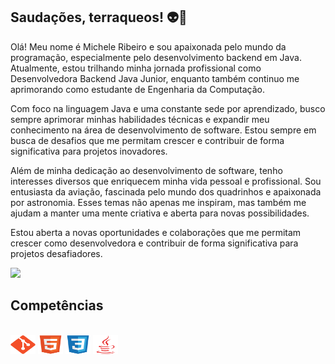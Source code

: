 ## Saudações, terraqueos! 👽🖖

Olá! Meu nome é Michele Ribeiro e sou apaixonada pelo mundo da programação, especialmente pelo desenvolvimento backend em Java. Atualmente, estou trilhando minha jornada profissional como Desenvolvedora Backend Java Junior, enquanto também continuo me aprimorando como estudante de Engenharia da Computação.

Com foco na linguagem Java e uma constante sede por aprendizado, busco sempre aprimorar minhas habilidades técnicas e expandir meu conhecimento na área de desenvolvimento de software. Estou sempre em busca de desafios que me permitam crescer e contribuir de forma significativa para projetos inovadores.

Além de minha dedicação ao desenvolvimento de software, tenho interesses diversos que enriquecem minha vida pessoal e profissional. Sou entusiasta da aviação, fascinada pelo mundo dos quadrinhos e apaixonada por astronomia. Esses temas não apenas me inspiram, mas também me ajudam a manter uma mente criativa e aberta para novas possibilidades.

Estou aberta a novas oportunidades e colaborações que me permitam crescer como desenvolvedora e contribuir de forma significativa para projetos desafiadores.
<div> 
  <a href = "mailto:hellomichelecodes@gmail.com"><img src="https://img.shields.io/badge/-Gmail-%23333?style=for-the-badge&logo=gmail&logoColor=white" target="_blank"></a>
</div>

## Competências

<div style="display: inline_block"><br>
  <img align="center" alt="Rafa-GIT" height="30" width="40" src="https://raw.githubusercontent.com/devicons/devicon/master/icons/git/git-plain.svg">
  <img align="center" alt="Rafa-HTML" height="30" width="40" src="https://raw.githubusercontent.com/devicons/devicon/master/icons/html5/html5-original.svg">
  <img align="center" alt="Rafa-CSS" height="30" width="40" src="https://raw.githubusercontent.com/devicons/devicon/master/icons/css3/css3-original.svg">
 <img align="center" alt="Rafa-Java" height="30" width="40" src="https://raw.githubusercontent.com/devicons/devicon/master/icons/java/java-plain.svg">
</div>
